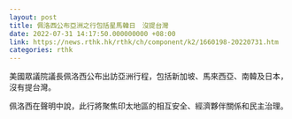 ```yaml
---
layout: post
title: 佩洛西公布亞洲之行包括星馬韓日　沒提台灣
date: 2022-07-31 14:17:50.000000000 +08:00
link: https://news.rthk.hk/rthk/ch/component/k2/1660198-20220731.htm
categories: rthk
---
```


美國眾議院議長佩洛西公布出訪亞洲行程，包括新加坡、馬來西亞、南韓及日本，沒有提台灣。

佩洛西在聲明中說，此行將聚焦印太地區的相互安全、經濟夥伴關係和民主治理。
